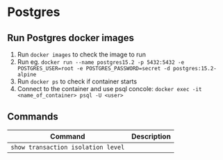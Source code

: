 # Postgres

## Run Postgres docker images

1. Run `docker images` to check the image to run
2. Run eg. `docker run --name postgres15.2 -p 5432:5432 -e POSTGRES_USER=root -e POSTGRES_PASSWORD=secret -d postgres:15.2-alpine`
3. Run `docker ps` to check if container starts
4. Connect to the container and use psql concole: `docker exec -it <name_of_container> psql -U <user>`

## Commands

| Command | Description |
| ------- | ----------- |
| `show transaction isolation level` ||
